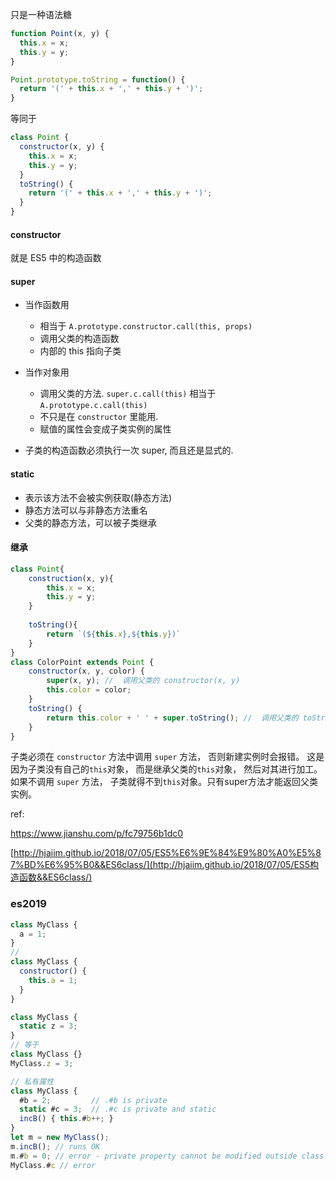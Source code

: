 只是一种语法糖

```js
function Point(x, y) {
  this.x = x;
  this.y = y;
}

Point.prototype.toString = function() {
  return '(' + this.x + ',' + this.y + ')';
}
```

等同于

```js
class Point {
  constructor(x, y) {
    this.x = x;
    this.y = y;
  }
  toString() {
    return '(' + this.x + ',' + this.y + ')';
  }
}
```

#### constructor 

就是 ES5 中的构造函数

#### super

- 当作函数用
  - 相当于 `A.prototype.constructor.call(this, props)`
  - 调用父类的构造函数
  - 内部的 this 指向子类
- 当作对象用
  - 调用父类的方法. `super.c.call(this)` 相当于 `A.prototype.c.call(this)`
  - 不只是在 `constructor` 里能用.
  - 赋值的属性会变成子类实例的属性

- 子类的构造函数必须执行一次 super, 而且还是显式的.

#### static

- 表示该方法不会被实例获取(静态方法)
- 静态方法可以与非静态方法重名
- 父类的静态方法，可以被子类继承

#### 继承

```js
class Point{
	construction(x, y){
		this.x = x;
		this.y = y;
	}
	
	toString(){
		return `(${this.x},${this.y})`
	}
}
class ColorPoint extends Point {
	constructor(x, y, color) {
		super(x, y); //  调用父类的 constructor(x, y)
		this.color = color;
	}
	toString() {
		return this.color + ' ' + super.toString(); //  调用父类的 toString()
	}
}
```

子类必须在 `constructor` 方法中调用 `super` 方法， 否则新建实例时会报错。 这是因为子类没有自己的`this`对象， 而是继承父类的`this`对象， 然后对其进行加工。 如果不调用 `super` 方法， 子类就得不到`this`对象。只有super方法才能返回父类实例。

ref:

https://www.jianshu.com/p/fc79756b1dc0

[http://hjaiim.github.io/2018/07/05/ES5%E6%9E%84%E9%80%A0%E5%87%BD%E6%95%B0&&ES6class/](http://hjaiim.github.io/2018/07/05/ES5构造函数&&ES6class/)

### es2019

```javascript
class MyClass {
  a = 1;
}
// 
class MyClass {
  constructor() {
    this.a = 1;
  }
}
```

```javascript
class MyClass {
  static z = 3;
}
// 等于
class MyClass {}
MyClass.z = 3;

```

```js
// 私有属性
class MyClass {
  #b = 2;         // .#b is private
  static #c = 3;  // .#c is private and static
  incB() { this.#b++; }
}
let m = new MyClass();
m.incB(); // runs OK
m.#b = 0; // error - private property cannot be modified outside class
MyClass.#c // error
```